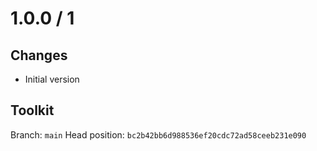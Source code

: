 # 1.0.0 / 1

## Changes

- Initial version

## Toolkit

Branch: `main`
Head position: `bc2b42bb6d988536ef20cdc72ad58ceeb231e090`
